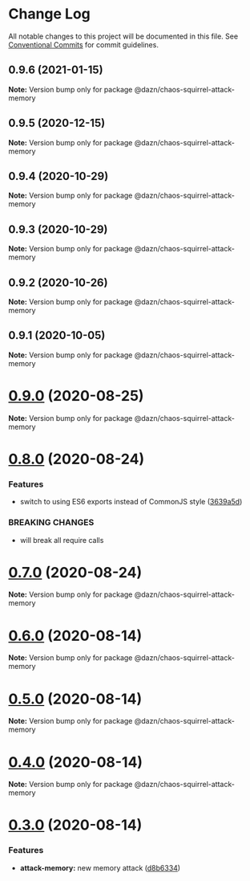 # Change Log

All notable changes to this project will be documented in this file.
See [Conventional Commits](https://conventionalcommits.org) for commit guidelines.

## 0.9.6 (2021-01-15)

**Note:** Version bump only for package @dazn/chaos-squirrel-attack-memory





## 0.9.5 (2020-12-15)

**Note:** Version bump only for package @dazn/chaos-squirrel-attack-memory





## 0.9.4 (2020-10-29)

**Note:** Version bump only for package @dazn/chaos-squirrel-attack-memory





## 0.9.3 (2020-10-29)

**Note:** Version bump only for package @dazn/chaos-squirrel-attack-memory





## 0.9.2 (2020-10-26)

**Note:** Version bump only for package @dazn/chaos-squirrel-attack-memory





## 0.9.1 (2020-10-05)

**Note:** Version bump only for package @dazn/chaos-squirrel-attack-memory





# [0.9.0](https://github.com/getndazn/chaos-squirrel/compare/v0.8.0...v0.9.0) (2020-08-25)

**Note:** Version bump only for package @dazn/chaos-squirrel-attack-memory





# [0.8.0](https://github.com/getndazn/chaos-squirrel/compare/v0.7.0...v0.8.0) (2020-08-24)


### Features

* switch to using ES6 exports instead of CommonJS style ([3639a5d](https://github.com/getndazn/chaos-squirrel/commit/3639a5da2c43b4f1a304e33b66349ab3fb4ee90d))


### BREAKING CHANGES

* will break all require calls





# [0.7.0](https://github.com/getndazn/chaos-squirrel/compare/v0.6.0...v0.7.0) (2020-08-24)

**Note:** Version bump only for package @dazn/chaos-squirrel-attack-memory





# [0.6.0](https://github.com/getndazn/chaos-squirrel/compare/v0.5.0...v0.6.0) (2020-08-14)

**Note:** Version bump only for package @dazn/chaos-squirrel-attack-memory





# [0.5.0](https://github.com/getndazn/chaos-squirrel/compare/v0.4.0...v0.5.0) (2020-08-14)

**Note:** Version bump only for package @dazn/chaos-squirrel-attack-memory





# [0.4.0](https://github.com/getndazn/chaos-squirrel/compare/v0.3.0...v0.4.0) (2020-08-14)

**Note:** Version bump only for package @dazn/chaos-squirrel-attack-memory





# [0.3.0](https://github.com/getndazn/chaos-squirrel/compare/v0.2.0...v0.3.0) (2020-08-14)


### Features

* **attack-memory:** new memory attack ([d8b6334](https://github.com/getndazn/chaos-squirrel/commit/d8b6334887321928b9015711abbb00756c8d3aa1))
